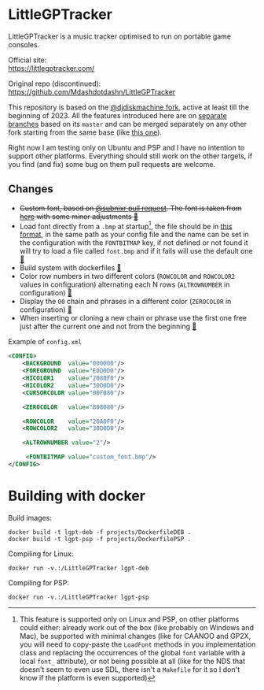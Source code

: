 # LittleGPTracker

LittleGPTracker is a music tracker optimised to run on portable game consoles.

Official site:  
https://littlegptracker.com/

Original repo (discontinued):  
https://github.com/Mdashdotdashn/LittleGPTracker

This repository is based on the [@djdiskmachine
fork](https://github.com/djdiskmachine/LittleGPTracker/), active at least till
the beginning of 2023. All the features introduced here are on [separate
branches](https://github.com/edne/LittleGPTracker/branches/all?query=feature%2F)
based on its `master` and can be merged separately on any other fork starting
from the same base (like [this
one](https://github.com/subnixr/LittleGPTracker/)).

Right now I am testing only on Ubuntu and PSP and I have no intention to
support other platforms. Everything should still work on the other targets, if
you find (and fix) some bug on them pull requests are welcome.


## Changes

- ~~Custom font, based on [@subnixr pull
  request](https://github.com/djdiskmachine/LittleGPTracker/pull/50). The font
is taken from
[here](https://int10h.org/oldschool-pc-fonts/fontlist/font?ibm_cgathin) with
some minor adjustments
[🔗](https://github.com/edne/LittleGPTracker/tree/feature/ibm_font)~~
- Load font directly from a `.bmp` at startup[^1], the file should be in [this
  format](https://github.com/edne/LittleGPTracker/blob/master/sources/Resources/original.bmp),
in the same path as your config file and the name can be set in the
configuration with the `FONTBITMAP` key, if not defined or not found it will
try to load a file called `font.bmp` and if it fails will use the default one
[🔗](https://github.com/edne/LittleGPTracker/tree/feature/load_custom_font)
- Build system with dockerfiles
  [🔗](https://github.com/edne/LittleGPTracker/tree/feature/docker_build)
- Color row numbers in two different colors (`ROWCOLOR` and `ROWCOLOR2` values
  in configuration) alternating each N rows (`ALTROWNUMBER` in configuration)
[🔗](https://github.com/edne/LittleGPTracker/tree/feature/alternate_row_number_color)
- Display the `00` chain and phrases in a different color (`ZEROCOLOR` in
  configuration)
[🔗](https://github.com/edne/LittleGPTracker/tree/feature/00_color)
- When inserting or cloning a new chain or phrase use the first one free just
  after the current one and not from the beginning
[🔗](https://github.com/edne/LittleGPTracker/tree/feature/next_from_current)

[^1]: This feature is supported only on Linux and PSP, on other platforms
could either: already work out of the box (like probably on Windows and Mac),
be supported with minimal changes (like for CAANOO and GP2X, you will need to
copy-paste the `LoadFont` methods in you implementation class and replacing the
occurrences of the global `font` variable with a local `font_` attribute), or
not being possible at all (like for the NDS that doesn't seem to even use SDL,
there isn't a `Makefile` for it so I don't know if the platform is even
supported)

Example of `config.xml`
```xml
<CONFIG>
    <BACKGROUND  value="000000"/>
    <FOREGROUND  value="E0D0D0"/>
    <HICOLOR1    value="2080F0"/>
    <HICOLOR2    value="30D0D0"/>
    <CURSORCOLOR value="00F080"/>

    <ZEROCOLOR   value="808080"/>

    <ROWCOLOR    value="20A0F0"/>
    <ROWCOLOR2   value="30D0D0"/>

    <ALTROWNUMBER value="2"/>

     <FONTBITMAP value="custom_font.bmp"/>
</CONFIG>
```


# Building with docker

Build images:
```
docker build -t lgpt-deb -f projects/DockerfileDEB .
docker build -t lgpt-psp -f projects/DockerfilePSP .
```

Compiling for Linux:
```
docker run -v.:/LittleGPTracker lgpt-deb
```

Compiling for PSP:
```
docker run -v.:/LittleGPTracker lgpt-psp
```
